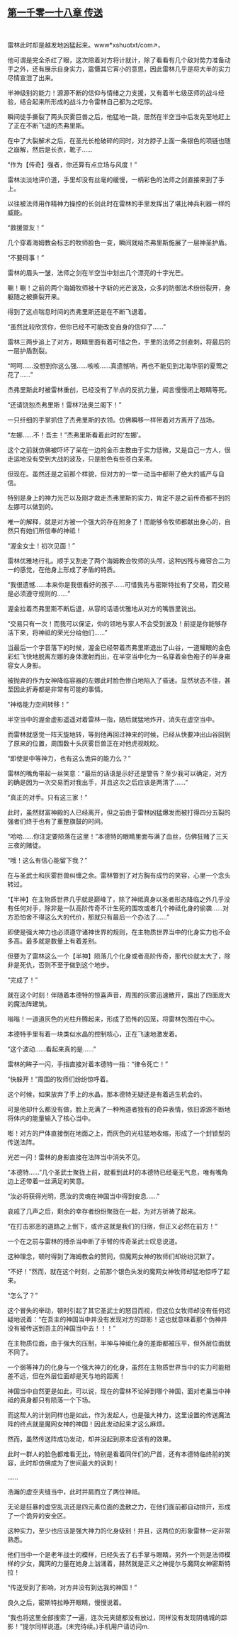 ## [第一千零一十八章 传送](https://www.xxbiquge.com/11_11222/9043782.html)
﻿

  雷林此时却是越发地凶猛起来。www*xshuotxt/com↗，

  他可谓是完全杀红了眼，这次陪着对方将计就计，除了看看有几个敌对势力准备动手之外，还有展示自身实力，震慑其它宵小的意思，因此雷林几乎是将大半的实力尽情宣泄了出来。

  半神级别的能力！源源不断的信仰与情绪之力支援，又有着半七级巫师的战斗经验，结合起来所形成的战斗力令雷林自己都为之吃惊。

  瞬间徒手撕裂了两头灰雾巨兽之后，他猛地一跳，居然在半空当中后发先至地赶上了正在不断飞退的杰弗里斯。

  在中了大裂解术之后，在圣光长枪破碎的同时，对方脖子上面一条银色的项链也随之崩解，然后是长衣，靴子……

  “作为【传奇】强者，你还算有点立场与风度！”

  雷林淡淡地评价道，手里却没有丝毫的缓慢，一柄彩色的法师之剑直接来到了手上。

  以往被法师用作精神力操控的长剑此时在雷林的手里发挥出了堪比神兵利器一样的威能。

  “救援盟友！”

  几个穿着海姆教会标志的牧师脸色一变，瞬间就给杰弗里斯施展了一层神圣护盾。

  “不要碍事！”

  雷林的眉头一皱，法师之剑在半空当中划出几个漂亮的十字光芒。

  唰！唰！之前的两个海姆牧师被十字斩的光芒波及，众多的防御法术纷纷裂开，身躯随之被撕裂开来。

  得到了这点喘息时间的杰弗里斯还是在不断飞退着。

  “虽然比较欣赏你，但你已经不可能改变自身的信仰了……”

  雷林三两步追上了对方，眼睛里面有着可惜之色，手里的法师之剑直刺，将最后的一层护盾割裂。

  “呵呵……没想到你这么强……咳咳……真遗憾呐，再也不能见到北海华丽的夏莺之花了……”

  杰弗里斯此时被雷林重创，已经没有了半点的反抗力量，闻言慢慢闭上眼睛等死。

  “还请饶恕杰弗里斯！雷林?法奥兰阁下！”

  一只纤细的手掌抓住了杰弗里斯的衣领。仿佛瞬移一样带着对方离开了战场。

  “左娜……不！吾主！”杰弗里斯看着此时的‘左娜’。

  这个之前就仿佛被吓坏了呆在一边的金币主教由于实力低微，又是自己一方人，很走运地没有受到大战的波及，只是脸色有些苍白呆滞。

  但现在。虽然还是之前那个样貌，但对方的一举一动当中都带了绝大的威严与自信。

  特别是身上的神力光芒以及刚才救走杰弗里斯的实力，肯定不是之前传奇都不到的左娜可以做到的。

  唯一的解释，就是对方被一个强大的存在附身了！而能够令牧师都献出身心的，自然只有她们所信奉的神祗！

  “渥金女士！初次见面！”

  雷林优雅地行礼。顺手又割走了两个海姆教会牧师的头颅，这种凶残与雍容合二为一的感觉，在他身上形成了矛盾的特质。

  “我很遗憾……本来你是我很看好的孩子……可惜我先与密斯特拉有了交易，而交易是必须遵守规则的……”

  渥金拉着杰弗里斯不断后退，从容的话语优雅地从对方的嘴唇里说出。

  “交易只有一次！而我可以保证，你的领地与家人不会受到波及！前提是你能够存活下来，将神祗的荣光分给他们……”

  当最后一个字音落下的时候，渥金已经带着杰弗里斯退出了山谷，一道耀眼的金色彩虹飞快地脱离左娜的身体激射而出，在半空当中化为一名穿着金色袍子的半身雍容女人身影。

  被抛弃的作为女神降临容器的左娜此时脸色惨白地陷入了昏迷。显然状态不佳，甚至因此折寿都是非常有可能的事情。

  “神格能力空间转移！”

  半空当中的渥金虚影遥遥对着雷林一指，随后就猛地炸开，消失在虚空当中。

  而雷林就感觉一阵天旋地转，等到他再回过神来的时候，已经从快要冲出山谷回到了原来的位置，周围数十头灰雾巨兽正在对他虎视眈眈。

  “即使是中等神力，也有这么诡异的能力么？”

  雷林的嘴角带起一丝笑意：“最后的话语是示好还是警告？至少我可以确定，对方的确是因为一次交易而对我出手，并且这次之后应该是两清了……”

  “真正的对手。只有这三家！”

  此时，虽然财富神殿的人已经离开，但之前由于雷林凶猛爆发而被打得四分五裂的强者们终于也有了重整旗鼓的时间。

  “哈哈……你注定要陨落在这里！”本德特的眼睛里面布满了血丝，仿佛狂赌了三天三夜的赌徒。

  “哦！这么有信心能留下我？”

  在与圣武士和灰雾巨兽纠缠之余。雷林瞥到了对方胸有成竹的笑容，心里一个念头转过。

  “【半神】在主物质世界几乎就是巅峰了，除了神祗真身以圣者形态降临之外几乎没有任何对手，除非是一队高阶传奇不计生死的围攻或者几个神祗化身的偷袭……对方恐怕舍不得这么大的代价，那就只有最后一个办法了……”

  即使是强大神力也必须遵守诸神世界的规则，在主物质世界当中的化身实力也不会多高。最多就是数量上有着差别。

  但要为了雷林这么一个【半神】陨落几个化身或者高阶传奇，那代价就太大了，除非是死仇，否则不至于做到这个地步。

  “完成了！”

  就在这个时刻！伴随着本德特的惊喜声音，周围的灰雾迅速散开，露出了四面庞大的魔法阵建筑。

  嗡嗡！一道道灰色的光柱升腾起来，形成了恐怖的囚笼，将雷林包围在中心。

  本德特手里有着一块类似水晶的控制核心，正在飞速地激发着。

  “这个波动……看起来真的是……”

  雷林的眸子一闪，手指直接对着本德特一指：“律令死亡！”

  “快躲开！”周围的牧师们纷纷惊呼着。

  这个时候，如果放弃了手上的水晶，那本德特无疑还是有着逃生机会的。

  可是他却什么都没有做，脸上充满了一种殉道者独有的奇异表情，依旧源源不断地将体内的能量输入了核心当中。

  嘭！对方的尸体直接倒在地面之上，而灰色的光柱猛地收缩，形成了一个封锁型的传送法阵。

  光芒一闪！雷林的身影直接在法阵当中消失不见。

  “本德特……”几个圣武士聚拢上前，就看到此时的本德特已经毫无气息，唯有嘴角边上还带着一丝满足的笑意。

  “汝必将获得光明，愿汝的灵魂在神国当中得到安息……”

  哀戚了几声之后，剩余的幸存者纷纷聚拢在一起，为对方祈祷了起来。

  “在打击邪恶的道路之上倒下，或许这就是我们的归宿，但正义必然在前方！”

  一个在之前与雷林的搏杀当中断了手臂的传奇圣武士叹息说道。

  这种理念，顿时得到了海姆教会的赞同，但魔网女神的牧师们却纷纷沉默了。

  “不好！”然而，就在这个时刻，之前那个银色头发的魔网女神牧师却猛地惊呼了起来。

  “怎么了？”

  这个冒失的举动，顿时引起了其它圣武士的怒目而视，但这位女牧师却没有任何迟疑地说着：“在吾主的神国当中并没有发现对方的踪影！这也就意味着那个伪神并没有被传送到吾主的神国当中去！！！”

  在主物质位面，由于强大的压制，半神与神祗化身的差距都被压平，但外层位面就不同了。

  一个弱等神力的化身与一个强大神力的化身，虽然在主物质世界当中的实力可能相差不远，但在外层位面却是天与地的距离！

  神国当中自然更是如此，可以说，现在的雷林不论掉到哪个神国，面对老巢当中神祗的真身都只有陨落一个下场。

  而这帮人的计划同样也是如此，作为发起人，也是强大神力，这里设置的传送魔法阵的终点就是魔网女神的神国！因此发动起来才这么麻烦。

  然而，虽然传送阵成功发动，却并没起到原本应该有的效果。

  此时一群人的脸色都难看无比，特别是看着同伴们的尸首，还有本德特临终前的笑容，此时却仿佛成为了世间最大的讽刺！

  ……

  浩瀚的虚空夹缝当中，此时并肩而立了两位神祗。

  无论是狂暴的虚空乱流还是四元素位面的逸散之力，在他们面前都自动排开，形成了一个诡异的安全区。

  这种实力，至少也应该是强大神力的化身级别！并且，这两位的形象雷林一定非常熟悉。

  他们当中一个是老年战士的模样，已经失去了右手掌与眼睛，另外一个则是法师模样的少女，魔网的力量在她身上汹涌着，赫然就是正义之神提尔与魔网女神密斯特拉！

  “传送受到了影响，对方并没有到达我的神国！”

  良久之后，密斯特拉睁开眼睛，慢慢说着。

  “我也将这里全部搜索了一遍，连次元夹缝都没有放过，同样没有发现阴魂城的踪影！”提尔同样说道。(未完待续。)手机用户请访问m.
